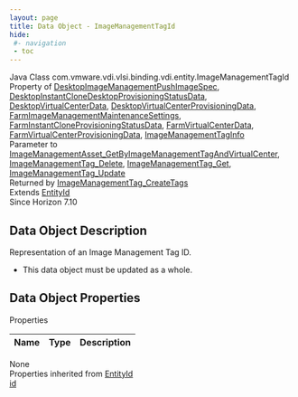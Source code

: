 ```yaml
---
layout: page
title: Data Object - ImageManagementTagId
hide:
 #- navigation
 - toc
---
```


  
  
  



Java Class
    com.vmware.vdi.vlsi.binding.vdi.entity.ImageManagementTagId  
Property of
     [DesktopImageManagementPushImageSpec](vdi.resources.Desktop.ImageManagementPushImageSpec.md#field_detail), [DesktopInstantCloneDesktopProvisioningStatusData](vdi.resources.Desktop.InstantCloneProvisioningStatusData.md#field_detail), [DesktopVirtualCenterData](vdi.resources.Desktop.VirtualCenterData.md#field_detail), [DesktopVirtualCenterProvisioningData](vdi.resources.Desktop.VirtualCenterProvisioningData.md#field_detail), [FarmImageManagementMaintenanceSettings](vdi.resources.Farm.ImageManagementMaintenanceSettings.md#field_detail), [FarmInstantCloneProvisioningStatusData](vdi.resources.Farm.InstantCloneProvisioningStatusData.md#field_detail), [FarmVirtualCenterData](vdi.resources.Farm.VirtualCenterData.md#field_detail), [FarmVirtualCenterProvisioningData](vdi.resources.Farm.VirtualCenterProvisioningData.md#field_detail), [ImageManagementTagInfo](vdi.utils.imagemanagement.ImageManagementTag.ImageManagementTagInfo.md#field_detail)  
Parameter to
     [ImageManagementAsset_GetByImageManagementTagAndVirtualCenter](vdi.utils.imagemanagement.ImageManagementAsset.md#getByImageManagementTagAndVirtualCenter), [ImageManagementTag_Delete](vdi.utils.imagemanagement.ImageManagementTag.md#delete), [ImageManagementTag_Get](vdi.utils.imagemanagement.ImageManagementTag.md#get), [ImageManagementTag_Update](vdi.utils.imagemanagement.ImageManagementTag.md#update)  
Returned by
     [ImageManagementTag_CreateTags](vdi.utils.imagemanagement.ImageManagementTag.md#createTags)  
Extends
     [EntityId](vdi.EntityId.md)  
Since 
    Horizon 7.10

## Data Object Description 

Representation of an Image Management Tag ID. 

  * This data object must be updated as a whole.



## Data Object Properties

Properties

Name |  Type |  Description   
---|---|---  
None  
Properties inherited from [EntityId](vdi.EntityId.md)  
[id](vdi.EntityId.md#id)  
  
  

  
  

